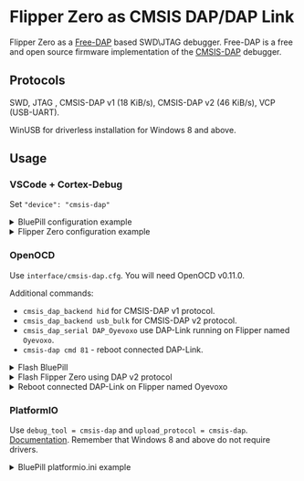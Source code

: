 # Flipper Zero as CMSIS DAP/DAP Link
Flipper Zero as a [Free-DAP](https://github.com/ataradov/free-dap) based SWD\JTAG debugger. Free-DAP is a free and open source firmware implementation of the [CMSIS-DAP](https://www.keil.com/pack/doc/CMSIS_Dev/DAP/html/index.html) debugger.

## Protocols
SWD, JTAG , CMSIS-DAP v1 (18 KiB/s), CMSIS-DAP v2 (46 KiB/s), VCP (USB-UART).

WinUSB for driverless installation for Windows 8 and above.

## Usage

### VSCode + Cortex-Debug
  Set `"device": "cmsis-dap"`
  
<details>
  <summary>BluePill configuration example</summary>
  
  ```json
{
    "name": "Attach (DAP)",
    "cwd": "${workspaceFolder}",
    "executable": "./build/firmware.elf",
    "request": "attach",
    "type": "cortex-debug",
    "servertype": "openocd",
    "device": "cmsis-dap",
    "configFiles": [
        "interface/cmsis-dap.cfg",
        "target/stm32f1x.cfg",
    ],
},
  ```
</details>

<details>
  <summary>Flipper Zero configuration example</summary>
  
  ```json
{
    "name": "Attach (DAP)",
    "cwd": "${workspaceFolder}",
    "executable": "./build/latest/firmware.elf",
    "request": "attach",
    "type": "cortex-debug",
    "servertype": "openocd",
    "device": "cmsis-dap",
    "svdFile": "./debug/STM32WB55_CM4.svd",
    "rtos": "FreeRTOS",
    "configFiles": [
        "interface/cmsis-dap.cfg",
        "./debug/stm32wbx.cfg",
    ],
    "postAttachCommands": [
        "source debug/flipperapps.py",
    ],
},
  ```
</details>

### OpenOCD
Use `interface/cmsis-dap.cfg`. You will need OpenOCD v0.11.0.

Additional commands: 
* `cmsis_dap_backend hid` for CMSIS-DAP v1 protocol.
* `cmsis_dap_backend usb_bulk` for CMSIS-DAP v2 protocol.
* `cmsis_dap_serial DAP_Oyevoxo` use DAP-Link running on Flipper named `Oyevoxo`.
* `cmsis-dap cmd 81` - reboot connected DAP-Link.

<details>
  <summary>Flash BluePill</summary>
  
  ```
openocd -f interface/cmsis-dap.cfg -f target/stm32f1x.cfg -c init -c "program build/firmware.bin reset exit 0x8000000"
  ```
</details>

<details>
  <summary>Flash Flipper Zero using DAP v2 protocol</summary>
  
  ```
openocd -f interface/cmsis-dap.cfg -c "cmsis_dap_backend usb_bulk" -f debug/stm32wbx.cfg -c init -c "program build/latest/firmware.bin reset exit 0x8000000"
  ```
</details>

<details>
  <summary>Reboot connected DAP-Link on Flipper named Oyevoxo</summary>
  
  ```
openocd -f interface/cmsis-dap.cfg -c "cmsis_dap_serial DAP_Oyevoxo" -c "transport select swd" -c "adapter speed 4000000" -c init -c "cmsis-dap cmd 81" -c "exit"
  ```
</details>

### PlatformIO
Use `debug_tool = cmsis-dap` and `upload_protocol = cmsis-dap`. [Documentation](https://docs.platformio.org/en/latest/plus/debug-tools/cmsis-dap.html#debugging-tool-cmsis-dap). Remember that Windows 8 and above do not require drivers.

<details>
  <summary>BluePill platformio.ini example</summary>
  
  ```
[env:bluepill_f103c8]
platform = ststm32
board = bluepill_f103c8
debug_tool = cmsis-dap
upload_protocol = cmsis-dap
  ```
</details>
